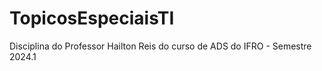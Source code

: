# TopicosEspeciaisTI
Disciplina do Professor Hailton Reis do curso de ADS do IFRO - Semestre 2024.1
